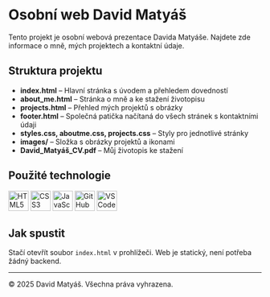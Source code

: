 # Osobní web David Matyáš

Tento projekt je osobní webová prezentace Davida Matyáše. Najdete zde informace o mně, mých projektech a kontaktní údaje.

## Struktura projektu

- **index.html** – Hlavní stránka s úvodem a přehledem dovedností
- **about_me.html** – Stránka o mně a ke stažení životopisu
- **projects.html** – Přehled mých projektů s obrázky
- **footer.html** – Společná patička načítaná do všech stránek s kontaktními údaji
- **styles.css, aboutme.css, projects.css** – Styly pro jednotlivé stránky
- **images/** – Složka s obrázky projektů a ikonami
- **David_Matyáš_CV.pdf** – Můj životopis ke stažení

## Použité technologie

<p>
  <img src="https://cdn.jsdelivr.net/gh/devicons/devicon/icons/html5/html5-original.svg" alt="HTML5" width="40" height="40"/>
  <img src="https://cdn.jsdelivr.net/gh/devicons/devicon/icons/css3/css3-original.svg" alt="CSS3" width="40" height="40"/>
  <img src="https://cdn.jsdelivr.net/gh/devicons/devicon/icons/javascript/javascript-original.svg" alt="JavaScript" width="40" height="40"/>
  <img src="https://cdn.jsdelivr.net/gh/devicons/devicon/icons/github/github-original.svg" alt="GitHub" width="40" height="40"/>
  <img src="https://cdn.jsdelivr.net/gh/devicons/devicon/icons/vscode/vscode-original.svg" alt="VS Code" width="40" height="40"/>
</p>

## Jak spustit

Stačí otevřít soubor `index.html` v prohlížeči. Web je statický, není potřeba žádný backend.

---

&copy; 2025 David Matyáš. Všechna práva vyhrazena.
